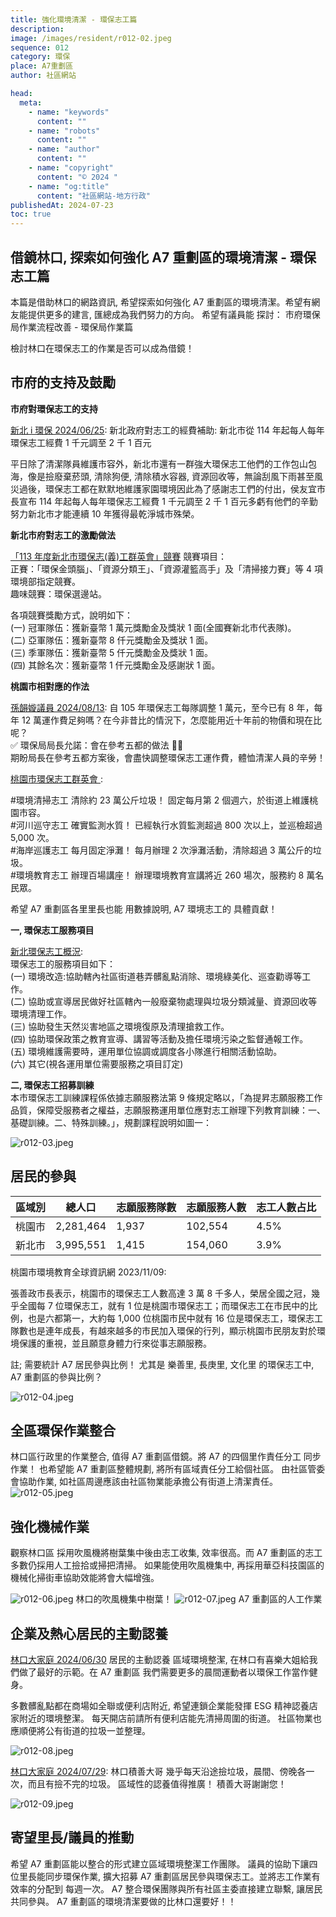 ```yaml
---
title: 強化環境清潔 - 環保志工篇
description:
image: /images/resident/r012-02.jpeg
sequence: 012
category: 環保
place: A7重劃區
author: 社區網站

head:
  meta:
    - name: "keywords"
      content: ""
    - name: "robots"
      content: ""
    - name: "author"
      content: ""
    - name: "copyright"
      content: "© 2024 "
    - name: "og:title"
      content: "社區網站-地方行政"
publishedAt: 2024-07-23
toc: true
---
```


## 借鏡林口, 探索如何強化 A7 重劃區的環境清潔 - 環保志工篇

本篇是借助林口的網路資訊, 希望探索如何強化 A7 重劃區的環境清潔。希望有網友能提供更多的建言, 匯總成為我們努力的方向。
希望有議員能 探討： 市府環保局作業流程改善 - 環保局作業篇

檢討林口在環保志工的作業是否可以成為借鏡！

## 市府的支持及鼓勵

**市府對環保志工的支持**

<a href="https://www.facebook.com/ntpclowcarbon/posts/pfbid031Zi2etcQUek6hXw9gtfkpddAcFJawB8e7qf2RTRx29GZJU5LeXVfkCLost8oxbG2l?rdid=JhPfzXtlCdBgtv9X">新北 i 環保 2024/06/25</a>: 新北政府對志工的經費補助: 新北市從 114 年起每人每年環保志工經費 1 千元調至 2 千 1 百元

平日除了清潔隊員維護市容外，新北市還有一群強大環保志工他們的工作包山包海，像是撿廢棄菸頭, 清除狗便, 清除積水容器, 資源回收等，無論刮風下雨甚至風災過後，環保志工都在默默地維護家園環境因此為了感謝志工們的付出，侯友宜市長宣布 114 年起每人每年環保志工經費 1 千元調至 2 千 1 百元多虧有他們的辛勤努力新北市才能連續 10 年獲得最乾淨城市殊榮。

**新北市府對志工的激勵做法**

<a href="https://www.epd.ntpc.gov.tw/Article/Info?ID=11361">「113 年度新北市環保志(義)工群英會」競賽</a>
競賽項目：  
正賽：「環保金頭腦」、「資源分類王」、「資源灌籃高手」及「清掃接力賽」等 4 項環境部指定競賽。  
趣味競賽：環保選邊站。

各項競賽獎勵方式，說明如下：  
(一) 冠軍隊伍：獲新臺幣 1 萬元獎勵金及獎狀 1 面(全國賽新北市代表隊)。  
(二) 亞軍隊伍：獲新臺幣 8 仟元獎勵金及獎狀 1 面。  
(三) 季軍隊伍：獲新臺幣 5 仟元獎勵金及獎狀 1 面。  
(四) 其餘名次：獲新臺幣 1 仟元獎勵金及感謝狀 1 面。

**桃園市相對應的作法**

<a href="https://www.facebook.com/share/v/CDjatiKG28CrCLnr/">孫韻嫙議員 2024/08/13</a>:
自 105 年環保志工每隊調整 1 萬元，至今已有 8 年，每年 12 萬運作費足夠嗎？在今非昔比的情況下，怎麼能用近十年前的物價和現在比呢？  
✅ 環保局局長允諾：會在參考五都的做法 👍🏻  
期盼局長在參考五都方案後，會盡快調整環保志工運作費，體恤清潔人員的辛勞！

<a href="https://www.facebook.com/share/p/yfhQ9G2eg2fueiwZ/">桃園市環保志工群英會 </a>:

#環境清掃志工 清除約 23 萬公斤垃圾！ 固定每月第 2 個週六，於街道上維護桃園市容。  
#河川巡守志工 確實監測水質！ 已經執行水質監測超過 800 次以上，並巡檢超過 5,000 次。  
#海岸巡護志工 每月固定淨灘！ 每月辦理 2 次淨灘活動，清除超過 3 萬公斤的垃圾。  
#環境教育志工 辦理百場講座！ 辦理環境教育宣講將近 260 場次，服務約 8 萬名民眾。

希望 A7 重劃區各里里長也能 用數據說明, A7 環境志工的 具體貢獻！

**一, 環保志工服務項目**

<a href="https://www.bas.ntpc.gov.tw/userfiles/1180700/files/19.pdf">新北環保志工概況</a>:  
環保志工的服務項目如下：  
(一) 環境改造:協助轄內社區街道巷弄髒亂點消除、環境綠美化、巡查勸導等工作。  
(二) 協助或宣導居民做好社區轄內一般廢棄物處理與垃圾分類減量、資源回收等環境清理工作。  
(三) 協助發生天然災害地區之環境復原及清理搶救工作。  
(四) 協助環保政策之教育宣導、講習等活動及擔任環境污染之監督通報工作。
(五) 環境維護需要時，運用單位協調或調度各小隊進行相關活動協助。  
(六) 其它(視各運用單位需要服務之項目訂定)

**二, 環保志工招募訓練**  
本市環保志工訓練課程係依據志願服務法第 9 條規定略以，「為提昇志願服務工作  
品質，保障受服務者之權益，志願服務運用單位應對志工辦理下列教育訓練：一、基礎訓練。二、特殊訓練。」，規劃課程說明如圖一：

![r012-03.jpeg](/images/resident/r012-03.jpeg)

## 居民的參與

| 區域別 | 總人口    | 志願服務隊數 | 志願服務人數 | 志工人數占比 |
| ------ | --------- | ------------ | ------------ | ------------ |
| 桃園市 | 2,281,464 | 1,937        | 102,554      | 4.5%         |
| 新北市 | 3,995,551 | 1,415        | 154,060      | 3.9%         |

桃園市環境教育全球資訊網 2023/11/09:

張善政市長表示，桃園市的環保志工人數高達 3 萬 8 千多人，榮居全國之冠，幾乎全國每 7 位環保志工，就有 1 位是桃園市環保志工；而環保志工在市民中的比例，也是六都第一，大約每 1,000 位桃園市民中就有 16 位是環保志工，環保志工隊數也是連年成長，有越來越多的市民加入環保的行列，顯示桃園市民朋友對於環境保護的重視，並且願意身體力行來從事志願服務。

註; 需要統計 A7 居民參與比例！ 尤其是 樂善里, 長庚里, 文化里 的環保志工中, A7 重劃區的參與比例？

![r012-04.jpeg](/images/resident/r012-04.jpeg)

## 全區環保作業整合

林口區行政里的作業整合, 值得 A7 重劃區借鏡。將 A7 的四個里作責任分工 同步作業！ 也希望能 A7 重劃區整體規劃, 將所有區域責任分工給個社區。 由社區管委會協助作業, 如社區周邊應該由社區物業能承擔公有街道上清潔責任。
![r012-05.jpeg](/images/resident/r012-05.jpeg)

## 強化機械作業

觀察林口區 採用吹風機將樹葉集中後由志工收集, 效率很高。而 A7 重劃區的志工多數仍採用人工撿拾或掃把清掃。 如果能使用吹風機集中, 再採用華亞科技園區的機械化掃街車協助效能將會大幅增強。

![r012-06.jpeg](/images/resident/r012-06.jpeg)
林口的吹風機集中樹葉！
![r012-07.jpeg](/images/resident/r012-07.jpeg)
A7 重劃區的人工作業

## 企業及熱心居民的主動認養

<a href="https://www.facebook.com/share/p/xsW49BCJMUgrSMEz/">林口大家庭 2024/06/30</a> 居民的主動認養 區域環境整潔, 在林口有喜樂大姐給我們做了最好的示範。在 A7 重劃區 我們需要更多的晨間運動者以環保工作當作健身。

多數髒亂點都在商場如全聯或便利店附近, 希望連鎖企業能發揮 ESG 精神認養店家附近的環境整潔。 每天開店前請所有便利店能先清掃周圍的街道。 社區物業也應順便將公有街道的拉圾一並整理。

![r012-08.jpeg](/images/resident/r012-08.jpeg)

<a href="https://www.facebook.com/share/p/Z4RHTCckxG5yaZ19/">林口大家庭 2024/07/29</a>:
林口積善大哥 幾乎每天沿途撿垃圾，晨間、傍晚各一次，而且有撿不完的垃圾。 區域性的認養值得推廣！ 積善大哥謝謝您！

![r012-09.jpeg](/images/resident/r012-09.jpeg)

## 寄望里長/議員的推動

希望 A7 重劃區能以整合的形式建立區域環境整潔工作團隊。 議員的協助下讓四位里長能同步環保作業, 擴大招募 A7 重劃區居民參與環保志工。並將志工作業有效率的分配到 每週一次。 A7 整合環保團隊與所有社區主委直接建立聯繫, 讓居民共同參與。 A7 重劃區的環境清潔要做的比林口還要好！！
